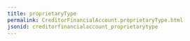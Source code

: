 ```yaml
---
title: proprietaryType
permalink: CreditorFinancialAccount.proprietaryType.html
jsonid: creditorfinancialaccount_proprietarytype
---
```

